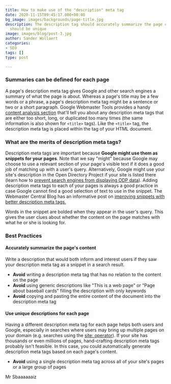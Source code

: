 ```yaml
---
title: How to make use of the "description" meta tag
date: 2020-11-15T09:45:17.000+00:00
bg_image: images/backgrounds/page-title.jpg
description: The description tag should accurately summarize the page content and
  should be unique
image: images/blog/post-3.jpg
author: Sander Wollaert
categories:
- SEO
tags: []
type: post

---
```

### Summaries can be defined for each page

A page's description meta tag gives Google and other search engines a summary of what the page is about. Whereas a page's title may be a few words or a phrase, a page's description meta tag might be a sentence or two or a short paragraph. Google Webmaster Tools provides a handy [content analysis section](http://googlewebmastercentral.blogspot.com/2007/12/new-content-analysis-and-sitemap.html) that'll tell you about any description meta tags that are either too short, long, or duplicated too many times (the same information is also shown for `<title>` tags). Like the `<title>` tag, the description meta tag is placed within the tag of your HTML document.

### What are the merits of description meta tags?

Description meta tags are important because **Google might use them as snippets for your pages**. Note that we say "might" because Google may choose to use a relevant section of your page's visible text if it does a good job of matching up with a user's query. Alternatively, Google might use your site's description in the Open Directory Project if your site is listed there (learn how to [prevent search engines from displaying ODP data](http://www.google.com/support/webmasters/bin/answer.py?answer=35264)). Adding description meta tags to each of your pages is always a good practice in case Google cannot find a good selection of text to use in the snippet. The Webmaster Central Blog has an informative post on [improving snippets with better description meta tags. ](http://googlewebmastercentral.blogspot.com/2007/09/improve-snippets-with-meta-description.html)

Words in the snippet are bolded when they appear in the user's query. This gives the user clues about whether the content on the page matches with what he or she is looking for.

### Best Practices

#### Accurately summarize the page's content

Write a description that would both inform and interest users if they saw your description meta tag as a snippet in a search result.

* **Avoid** writing a description meta tag that has no relation to the content on the page
* **Avoid** using generic descriptions like "This is a web page" or "Page about baseball cards" filling the description with only keywords
* **Avoid** copying and pasting the entire content of the document into the description meta tag

#### Use unique descriptions for each page

Having a different description meta tag for each page helps both users and Google, especially in searches where users may bring up multiple pages on your domain (e.g. searches using the [site: operator]()). If your site has thousands or even millions of pages, hand-crafting description meta tags probably isn't feasible. In this case, you could automatically generate description meta tags based on each page's content.

* **Avoid** using a single description meta tag across all of your site's pages or a large group of pages

Mr Sbaaaaaaiz